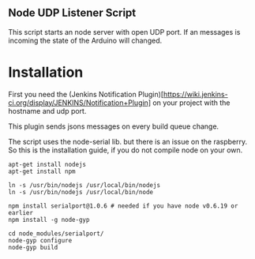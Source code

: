 ## Node UDP Listener Script

This script starts an node server with open
UDP port. If an messages is incoming the state
of the Arduino will changed.

# Installation

First you need the 
(Jenkins Notification Plugin)[https://wiki.jenkins-ci.org/display/JENKINS/Notification+Plugin]
on your project with the hostname and udp port.

This plugin sends jsons messages on every build queue change.

The script uses the node-serial lib. but there is an issue
on the raspberry. So this is the installation guide, if you
do not compile node on your own.

    apt-get install nodejs
    apt-get install npm

    ln -s /usr/bin/nodejs /usr/local/bin/nodejs 
    ln -s /usr/bin/nodejs /usr/local/bin/node

    npm install serialport@1.0.6 # needed if you have node v0.6.19 or earlier
    npm install -g node-gyp

    cd node_modules/serialport/
    node-gyp configure
    node-gyp build


